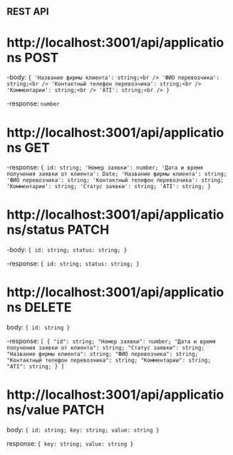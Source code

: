 ## REST API

# http://localhost:3001/api/applications POST

-body:
`{
'Название фирмы клиента': string;<br />
'ФИО перевозчика': string;<br />
'Контактный телефон перевозчика': string;<br />
'Комментарии': string;<br />
'ATI': string;<br />
}`

-response:
`number`

# http://localhost:3001/api/applications GET

-response:
`{
id: string;
'Номер заявки': number;
'Дата и время получения заявки от клиента': Date;
'Название фирмы клиента': string;
'ФИО перевозчика': string;
'Контактный телефон перевозчика': string;
'Комментарии': string;
'Статус заявки': string;
'ATI': string;
}`

# http://localhost:3001/api/applications/status PATCH

-body:
`{
id: string;
status: string;
}`

-response:
`{
id: string;
status: string;
}`

# http://localhost:3001/api/applications DELETE

body:
`{
id: string
}`

-response:
`[
{
"id": string;
"Номер заявки": number;
"Дата и время получения заявки от клиента": string;
"Статус заявки": string;
"Название фирмы клиента": string;
"ФИО перевозчика": string;
"Контактный телефон перевозчика": string;
"Комментарии": string;
"ATI": string;
}
]`

# http://localhost:3001/api/applications/value PATCH

body:
`{
id: string;
key: string;
value: string
}`

response:
`{
key: string;
value: string
}`
